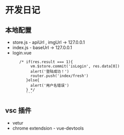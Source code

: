 # 开发日记


## 本地配置
- store.js - apiUrl , imgUrl -> 127.0.0.1
- index.js - baseUrl -> 127.0.0.1
- login.vue 
    ```
       /* if(res.result === 1){
            vm.$store.commit('isLogin', res.data[0])
            alert('登陆成功！')
            router.push('index/fresh')
          }else{
            alert('用户名错误')
          } */
          ```
## vsc 插件

- vetur 
- chrome extendsion - vue-devtools